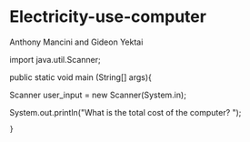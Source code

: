 # Electricity-use-computer
Anthony Mancini and Gideon Yektai

import java.util.Scanner;

public static void main (String[] args){

Scanner user_input = new Scanner(System.in);

  System.out.println("What is the total cost of the computer? ");
  
  
    }
